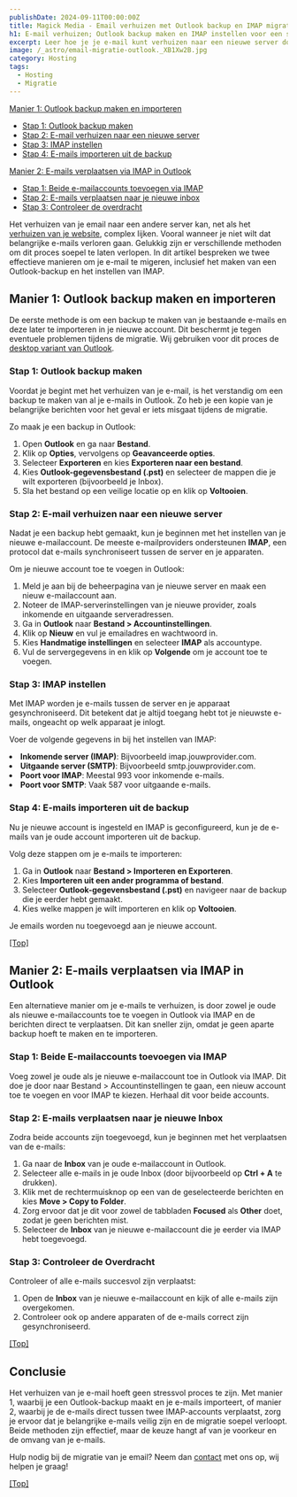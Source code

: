 ```yaml
---
publishDate: 2024-09-11T00:00:00Z
title: Magick Media - Email verhuizen met Outlook backup en IMAP migratie
h1: E-mail verhuizen; Outlook backup maken en IMAP instellen voor een soepele migratie
excerpt: Leer hoe je je e-mail kunt verhuizen naar een nieuwe server door middel van een Outlook-backup of door e-mails direct te verplaatsen via IMAP.
image: /_astro/email-migratie-outlook._XB1Xw2B.jpg
category: Hosting
tags:
  - Hosting
  - Migratie
---
```


[Manier 1: Outlook backup maken en importeren](#manier-1-outlook-backup-maken-en-importeren)
  - [Stap 1: Outlook backup maken](#stap-1-outlook-backup-maken)
  - [Stap 2: E-mail verhuizen naar een nieuwe server](#stap-2-e-mail-verhuizen-naar-een-nieuwe-server)
  - [Stap 3: IMAP instellen](#stap-3-imap-instellen)
  - [Stap 4: E-mails importeren uit de backup](#stap-4-e-mails-importeren-uit-de-backup)

[Manier 2: E-mails verplaatsen via IMAP in Outlook](#manier-2-e-mails-verplaatsen-via-imap-in-outlook)
  - [Stap 1: Beide e-mailaccounts toevoegen via IMAP](#stap-1-beide-e-mailaccounts-toevoegen-via-imap)
  - [Stap 2: E-mails verplaatsen naar je nieuwe inbox](#stap-2-e-mails-verplaatsen-naar-je-nieuwe-inbox)
  - [Stap 3: Controleer de overdracht](#stap-3-controleer-de-overdracht)

Het verhuizen van je email naar een andere server kan, net als het <a href="/wordpress-website-verhuizen-naar-andere-hosting/">verhuizen van je website</a>, complex lijken. Vooral wanneer je niet wilt dat belangrijke e-mails verloren gaan. Gelukkig zijn er verschillende methoden om dit proces soepel te laten verlopen. In dit artikel bespreken we twee effectieve manieren om je e-mail te migeren, inclusief het maken van een Outlook-backup en het instellen van IMAP.

## Manier 1: Outlook backup maken en importeren
De eerste methode is om een backup te maken van je bestaande e-mails en deze later te importeren in je nieuwe account. Dit beschermt je tegen eventuele problemen tijdens de migratie. Wij gebruiken voor dit proces de <a href="https://www.microsoft.com/nl-nl/microsoft-365/outlook/outlook-for-windows?market=nl" target="_blank" rel="noopener">desktop variant van Outlook</a>.


### Stap 1: Outlook backup maken
Voordat je begint met het verhuizen van je e-mail, is het verstandig om een backup te maken van al je e-mails in Outlook. Zo heb je een kopie van je belangrijke berichten voor het geval er iets misgaat tijdens de migratie.

Zo maak je een backup in Outlook:

1. Open <b>Outlook</b> en ga naar <b>Bestand</b>.
2. Klik op <b>Opties</b>, vervolgens op <b>Geavanceerde opties</b>.
3. Selecteer <b>Exporteren</b> en kies <b>Exporteren naar een bestand</b>.
4. Kies <b>Outlook-gegevensbestand (.pst)</b> en selecteer de mappen die je wilt exporteren (bijvoorbeeld je Inbox).
5. Sla het bestand op een veilige locatie op en klik op <b>Voltooien</b>.

### Stap 2: E-mail verhuizen naar een nieuwe server
Nadat je een backup hebt gemaakt, kun je beginnen met het instellen van je nieuwe e-mailaccount. De meeste e-mailproviders ondersteunen <b>IMAP</b>, een protocol dat e-mails synchroniseert tussen de server en je apparaten.

Om je nieuwe account toe te voegen in Outlook:

1. Meld je aan bij de beheerpagina van je nieuwe server en maak een nieuw e-mailaccount aan.
2. Noteer de IMAP-serverinstellingen van je nieuwe provider, zoals inkomende en uitgaande serveradressen.
3. Ga in <b>Outlook</b> naar <b>Bestand > Accountinstellingen</b>.
4. Klik op <b>Nieuw</b> en vul je emailadres en wachtwoord in.
5. Kies <b>Handmatige instellingen</b> en selecteer <b>IMAP</b> als accountype.
6. Vul de servergegevens in en klik op <b>Volgende</b> om je account toe te voegen.

### Stap 3: IMAP instellen
Met IMAP worden je e-mails tussen de server en je apparaat gesynchroniseerd. Dit betekent dat je altijd toegang hebt tot je nieuwste e-mails, ongeacht op welk apparaat je inlogt.

Voer de volgende gegevens in bij het instellen van IMAP:

<li><b>Inkomende server (IMAP)</b>: Bijvoorbeeld imap.jouwprovider.com.</li>
<li><b>Uitgaande server (SMTP)</b>: Bijvoorbeeld smtp.jouwprovider.com.</li>
<li><b>Poort voor IMAP</b>: Meestal 993 voor inkomende e-mails.</li>
<li><b>Poort voor SMTP</b>: Vaak 587 voor uitgaande e-mails.</li>

### Stap 4: E-mails importeren uit de backup
Nu je nieuwe account is ingesteld en IMAP is geconfigureerd, kun je de e-mails van je oude account importeren uit de backup.

Volg deze stappen om je e-mails te importeren:
1. Ga in <b>Outlook</b> naar <b>Bestand > Importeren en Exporteren</b>.
2. Kies <b>Importeren uit een ander programma of bestand</b>.
3. Selecteer <b>Outlook-gegevensbestand (.pst)</b> en navigeer naar de backup die je eerder hebt gemaakt.
4. Kies welke mappen je wilt importeren en klik op <b>Voltooien</b>.

Je emails worden nu toegevoegd aan je nieuwe account.

[[Top]](#top)

## Manier 2: E-mails verplaatsen via IMAP in Outlook
Een alternatieve manier om je e-mails te verhuizen, is door zowel je oude als nieuwe e-mailaccounts toe te voegen in Outlook via IMAP en de berichten direct te verplaatsen. Dit kan sneller zijn, omdat je geen aparte backup hoeft te maken en te importeren.

### Stap 1: Beide E-mailaccounts toevoegen via IMAP
Voeg zowel je oude als je nieuwe e-mailaccount toe in Outlook via IMAP. Dit doe je door naar Bestand > Accountinstellingen te gaan, een nieuw account toe te voegen en voor IMAP te kiezen. Herhaal dit voor beide accounts.

### Stap 2: E-mails verplaatsen naar je nieuwe Inbox
Zodra beide accounts zijn toegevoegd, kun je beginnen met het verplaatsen van de e-mails:

1. Ga naar de <b>Inbox</b> van je oude e-mailaccount in Outlook.
2. Selecteer alle e-mails in je oude Inbox (door bijvoorbeeld op <b>Ctrl + A</b> te drukken).
3. Klik met de rechtermuisknop op een van de geselecteerde berichten en kies <b>Move > Copy to Folder</b>.
4. Zorg ervoor dat je dit voor zowel de tabbladen <b>Focused</b> als <b>Other</b> doet, zodat je geen berichten mist.
5. Selecteer de <b>Inbox</b> van je nieuwe e-mailaccount die je eerder via IMAP hebt toegevoegd.


### Stap 3: Controleer de Overdracht
Controleer of alle e-mails succesvol zijn verplaatst:

1. Open de <b>Inbox</b> van je nieuwe e-mailaccount en kijk of alle e-mails zijn overgekomen.
2. Controleer ook op andere apparaten of de e-mails correct zijn gesynchroniseerd.

[[Top]](#top)

## Conclusie
Het verhuizen van je e-mail hoeft geen stressvol proces te zijn. Met manier 1, waarbij je een Outlook-backup maakt en je e-mails importeert, of manier 2, waarbij je de e-mails direct tussen twee IMAP-accounts verplaatst, zorg je ervoor dat je belangrijke e-mails veilig zijn en de migratie soepel verloopt. Beide methoden zijn effectief, maar de keuze hangt af van je voorkeur en de omvang van je e-mails.

Hulp nodig bij de migratie van je email? Neem dan <a href="/contact/">contact</a> met ons op, wij helpen je graag!</li>

[[Top]](#top)